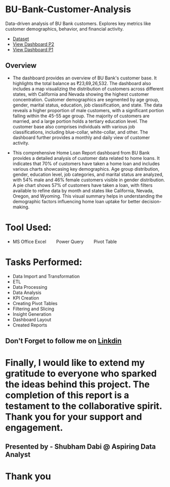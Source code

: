# BU-Bank-Customer-Analysis
Data-driven analysis of BU Bank customers. Explores key metrics like customer demographics, behavior, and financial activity.

- <a href= "https://github.com/shubhamdabi2024/BU-Bank-Customer-Analysis/blob/main/Bank%20Data.xlsx">Dataset</a>
- <a href= "https://github.com/shubhamdabi2024/BU-Bank-Customer-Analysis/blob/main/BU%20Bank%20Customer%20Analysis%20P2.png">View Dashboard P2</a>
- <a href= "https://github.com/shubhamdabi2024/BU-Bank-Customer-Analysis/blob/main/BU%20Bank%20Customer%20Analysis%20P1.png">View Dashboard P1</a>

## Overview
- The dashboard provides an overview of BU Bank's customer base. It highlights the total balance as ₹23,69,26,532. The dashboard also includes a map visualizing the distribution of customers across different states, with California and Nevada showing the highest customer concentration. Customer demographics are segmented by age group, gender, marital status, education, job classification, and state. The data reveals a higher proportion of male customers, with a significant portion falling within the 45-55 age group. The majority of customers are married, and a large portion holds a tertiary education level. The customer base also comprises individuals with various job classifications, including blue-collar, white-collar, and other. The dashboard further provides a monthly and daily view of customer activity.

- This comprehensive Home Loan Report dashboard from BU Bank provides a detailed analysis of customer data related to home loans. It indicates that 70% of customers have taken a home loan and includes various charts showcasing key demographics. Age group distribution, gender, education level, job categories, and marital status are analyzed, with 54% male and 46% female customers visible in gender distribution. A pie chart shows 57% of customers have taken a loan, with filters available to refine data by month and states like California, Nevada, Oregon, and Wyoming. This visual summary helps in understanding the demographic factors influencing home loan uptake for better decision-making.

# Tool Used:
- MS Office Excel
  Power Query
  Pivot Table

# Tasks Performed:
- Data Import and Transformation
- ETL
- Data Processing
- Data Analysis
- KPI Creation
- Creating Pivot Tables
- Filtering and Slicing
- Insight Generation
- Dashboard Layout
- Created Reports

## Don't Forget to follow me on  <a href= "https://www.linkedin.com/in/shubham-dabi-9175992b1?lipi=urn%3Ali%3Apage%3Ad_flagship3_profile_view_base_contact_details%3BzwKecuw4RcqtZJIfbfkl%2Fg%3D%3D">Linkdin</a>

# Finally, I would like to extend my gratitude to everyone who sparked the ideas behind this project. The completion of this report is a testament to the collaborative spirit. Thank you for your support and engagement.

## Presented by - Shubham Dabi @ Aspiring Data Analyst
# Thank you
